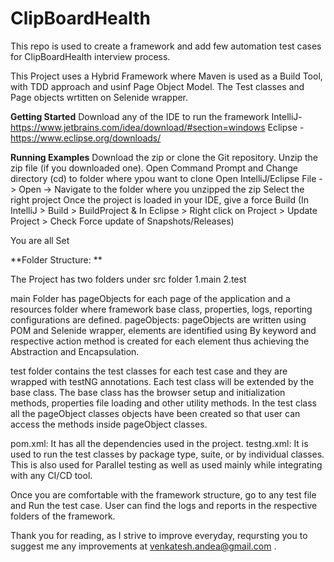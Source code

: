 # ClipBoardHealth
This repo is used to create a framework and add few automation test cases for ClipBoardHealth interview process.

This Project uses a Hybrid Framework where Maven is used as a Build Tool, with TDD approach and usinf Page Object Model. The Test classes and 
Page objects wrtitten on Selenide wrapper.


**Getting Started**
Download any of the IDE to run the framework
IntelliJ- https://www.jetbrains.com/idea/download/#section=windows 
Eclipse - https://www.eclipse.org/downloads/

**Running Examples**
Download the zip or clone the Git repository.
Unzip the zip file (if you downloaded one).
Open Command Prompt and Change directory (cd) to folder where ypou want to clone
Open IntelliJ/Eclipse
File -> Open -> Navigate to the folder where you unzipped the zip
Select the right project
Once the project is loaded in your IDE, give a force Build (In IntelliJ > Build > BuildProject & In Eclipse > Right click on Project > 
Update Project > Check Force update of Snapshots/Releases) 


You are all Set


**Folder Structure: **

The Project has two folders under src folder
1.main
2.test

main Folder has pageObjects for each page of the application and a resources folder where framework base class, properties, logs, reporting 
configurations are defined.
pageObjects: pageObjects are written using POM and Selenide wrapper, elements are identified using By keyword and respective action method is created 
for each element thus achieving the Abstraction and Encapsulation.

test folder contains the test classes for each test case and they are wrapped with testNG annotations. Each test class will be extended by the base class.
The base class has the browser setup and initialization methods, properties file loading and other utility methods. In the test class all the pageObject
classes objects have been created so that user can access the methods inside pageObject classes.

pom.xml: It has all the dependencies used in the project.
testng.xml:  It is used to run the test classes by package type, suite, or by individual classes. This is also used for Parallel testing as well as used 
mainly while integrating with any CI/CD tool.

Once you are comfortable with the framework structure, go to any test file and Run the test case. User can find the logs and reports in the respective folders
of the framework.


Thank you for reading, as I strive to improve everyday, reqursting you to suggest me any improvements at venkatesh.andea@gmail.com .






